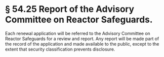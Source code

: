 # § 54.25   Report of the Advisory Committee on Reactor Safeguards.

Each renewal application will be referred to the Advisory Committee on Reactor Safeguards for a review and report. Any report will be made part of the record of the application and made available to the public, except to the extent that security classification prevents disclosure. 




